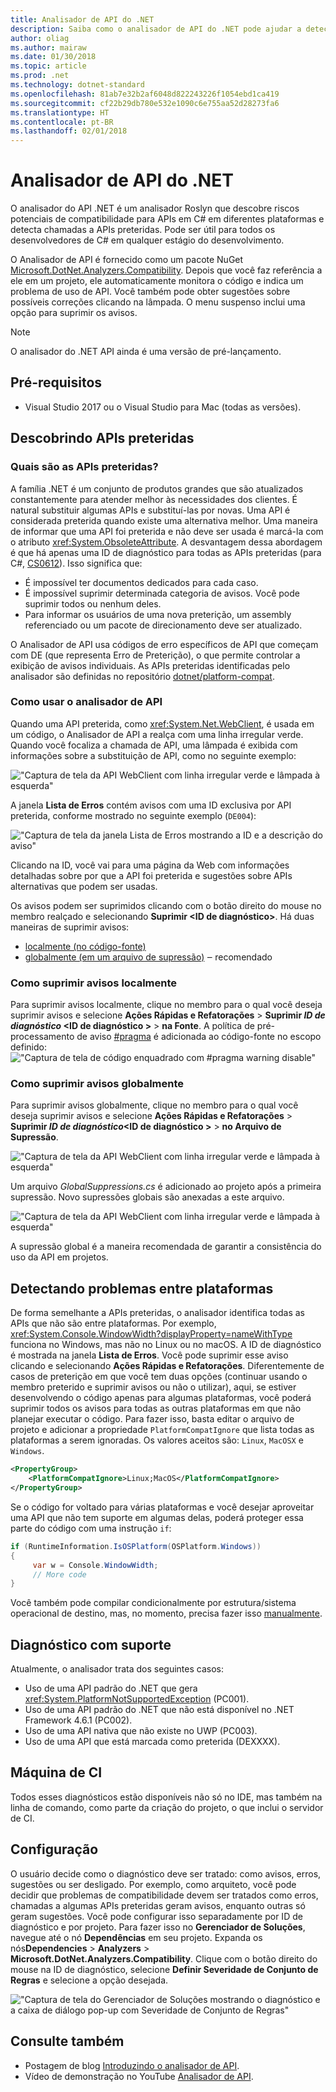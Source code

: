 ```yaml
---
title: Analisador de API do .NET
description: Saiba como o analisador de API do .NET pode ajudar a detectar problemas de compatibilidade de plataforma e de APIs preteridas.
author: oliag
ms.author: mairaw
ms.date: 01/30/2018
ms.topic: article
ms.prod: .net
ms.technology: dotnet-standard
ms.openlocfilehash: 81ab7e32b2af6048d822243226f1054ebd1ca419
ms.sourcegitcommit: cf22b29db780e532e1090c6e755aa52d28273fa6
ms.translationtype: HT
ms.contentlocale: pt-BR
ms.lasthandoff: 02/01/2018
---
```

# <a name="net-api-analyzer"></a>Analisador de API do .NET

O analisador do API .NET é um analisador Roslyn que descobre riscos potenciais de compatibilidade para APIs em C# em diferentes plataformas e detecta chamadas a APIs preteridas. Pode ser útil para todos os desenvolvedores de C# em qualquer estágio do desenvolvimento.

O Analisador de API é fornecido como um pacote NuGet [Microsoft.DotNet.Analyzers.Compatibility](https://www.nuget.org/packages/Microsoft.DotNet.Analyzers.Compatibility/). Depois que você faz referência a ele em um projeto, ele automaticamente monitora o código e indica um problema de uso de API. Você também pode obter sugestões sobre possíveis correções clicando na lâmpada. O menu suspenso inclui uma opção para suprimir os avisos.

> [!NOTE]
> O analisador do .NET API ainda é uma versão de pré-lançamento.

## <a name="prerequisites"></a>Pré-requisitos

* Visual Studio 2017 ou o Visual Studio para Mac (todas as versões).

## <a name="discovering-deprecated-apis"></a>Descobrindo APIs preteridas

### <a name="what-are-deprecated-apis"></a>Quais são as APIs preteridas?

A família .NET é um conjunto de produtos grandes que são atualizados constantemente para atender melhor às necessidades dos clientes. É natural substituir algumas APIs e substituí-las por novas. Uma API é considerada preterida quando existe uma alternativa melhor. Uma maneira de informar que uma API foi preterida e não deve ser usada é marcá-la com o atributo <xref:System.ObsoleteAttribute>. A desvantagem dessa abordagem é que há apenas uma ID de diagnóstico para todas as APIs preteridas (para C#, [CS0612](../../csharp/misc/cs0612.md)). Isso significa que:
- É impossível ter documentos dedicados para cada caso.
- É impossível suprimir determinada categoria de avisos. Você pode suprimir todos ou nenhum deles.
- Para informar os usuários de uma nova preterição, um assembly referenciado ou um pacote de direcionamento deve ser atualizado.

O Analisador de API usa códigos de erro específicos de API que começam com DE (que representa Erro de Preterição), o que permite controlar a exibição de avisos individuais. As APIs preteridas identificadas pelo analisador são definidas no repositório [dotnet/platform-compat](https://github.com/dotnet/platform-compat).

### <a name="using-the-api-analyzer"></a>Como usar o analisador de API

Quando uma API preterida, como <xref:System.Net.WebClient>, é usada em um código, o Analisador de API a realça com uma linha irregular verde. Quando você focaliza a chamada de API, uma lâmpada é exibida com informações sobre a substituição de API, como no seguinte exemplo:

!["Captura de tela da API WebClient com linha irregular verde e lâmpada à esquerda"](media/api-analyzer/green-squiggle.jpg)

A janela **Lista de Erros** contém avisos com uma ID exclusiva por API preterida, conforme mostrado no seguinte exemplo (`DE004`): 

!["Captura de tela da janela Lista de Erros mostrando a ID e a descrição do aviso"](media/api-analyzer/warnings.jpg)

Clicando na ID, você vai para uma página da Web com informações detalhadas sobre por que a API foi preterida e sugestões sobre APIs alternativas que podem ser usadas.

Os avisos podem ser suprimidos clicando com o botão direito do mouse no membro realçado e selecionando **Suprimir \<ID de diagnóstico>**. Há duas maneiras de suprimir avisos: 

* [localmente (no código-fonte)](#suppressing-warnings-locally)
* [globalmente (em um arquivo de supressão)](#suppressing-warnings-globally) ‒ recomendado

### <a name="suppressing-warnings-locally"></a>Como suprimir avisos localmente

Para suprimir avisos localmente, clique no membro para o qual você deseja suprimir avisos e selecione **Ações Rápidas e Refatorações** > **Suprimir *ID de diagnóstico* \<ID de diagnóstico >** > **na Fonte**. A política de pré-processamento de aviso [#pragma](../../csharp/language-reference/preprocessor-directives/preprocessor-pragma-warning.md) é adicionada ao código-fonte no escopo definido: !["Captura de tela de código enquadrado com #pragma warning disable"](media/api-analyzer/suppress-in-source.jpg)

### <a name="suppressing-warnings-globally"></a>Como suprimir avisos globalmente

Para suprimir avisos globalmente, clique no membro para o qual você deseja suprimir avisos e selecione **Ações Rápidas e Refatorações** > **Suprimir *ID de diagnóstico*\<ID de diagnóstico >** > **no Arquivo de Supressão**.

!["Captura de tela da API WebClient com linha irregular verde e lâmpada à esquerda"](media/api-analyzer/suppress-in-sup-file.jpg)

Um arquivo *GlobalSuppressions.cs* é adicionado ao projeto após a primeira supressão. Novo supressões globais são anexadas a este arquivo.

!["Captura de tela da API WebClient com linha irregular verde e lâmpada à esquerda"](media/api-analyzer/suppression-file.jpg)

A supressão global é a maneira recomendada de garantir a consistência do uso da API em projetos.

## <a name="discovering-cross-platform-issues"></a>Detectando problemas entre plataformas

De forma semelhante a APIs preteridas, o analisador identifica todas as APIs que não são entre plataformas. Por exemplo, <xref:System.Console.WindowWidth?displayProperty=nameWithType> funciona no Windows, mas não no Linux ou no macOS. A ID de diagnóstico é mostrada na janela **Lista de Erros**. Você pode suprimir esse aviso clicando e selecionando **Ações Rápidas e Refatorações**. Diferentemente de casos de preterição em que você tem duas opções (continuar usando o membro preterido e suprimir avisos ou não o utilizar), aqui, se estiver desenvolvendo o código apenas para algumas plataformas, você poderá suprimir todos os avisos para todas as outras plataformas em que não planejar executar o código. Para fazer isso, basta editar o arquivo de projeto e adicionar a propriedade `PlatformCompatIgnore` que lista todas as plataformas a serem ignoradas. Os valores aceitos são: `Linux`, `MacOSX` e `Windows`.

```xml
<PropertyGroup>
    <PlatformCompatIgnore>Linux;MacOS</PlatformCompatIgnore>
</PropertyGroup>
```

Se o código for voltado para várias plataformas e você desejar aproveitar uma API que não tem suporte em algumas delas, poderá proteger essa parte do código com uma instrução `if`:

```csharp
if (RuntimeInformation.IsOSPlatform(OSPlatform.Windows))
{
     var w = Console.WindowWidth;
     // More code
}
```

Você também pode compilar condicionalmente por estrutura/sistema operacional de destino, mas, no momento, precisa fazer isso [manualmente](../frameworks.md#how-to-specify-target-frameworks).

## <a name="supported-diagnostics"></a>Diagnóstico com suporte

Atualmente, o analisador trata dos seguintes casos:

* Uso de uma API padrão do .NET que gera <xref:System.PlatformNotSupportedException> (PC001).
* Uso de uma API padrão do .NET que não está disponível no .NET Framework 4.6.1 (PC002).
* Uso de uma API nativa que não existe no UWP (PC003).
* Uso de uma API que está marcada como preterida (DEXXXX).

## <a name="ci-machine"></a>Máquina de CI

Todos esses diagnósticos estão disponíveis não só no IDE, mas também na linha de comando, como parte da criação do projeto, o que inclui o servidor de CI.

## <a name="configuration"></a>Configuração

O usuário decide como o diagnóstico deve ser tratado: como avisos, erros, sugestões ou ser desligado. Por exemplo, como arquiteto, você pode decidir que problemas de compatibilidade devem ser tratados como erros, chamadas a algumas APIs preteridas geram avisos, enquanto outras só geram sugestões. Você pode configurar isso separadamente por ID de diagnóstico e por projeto. Para fazer isso no **Gerenciador de Soluções**, navegue até o nó **Dependências** em seu projeto. Expanda os nós**Dependencies** > **Analyzers** > **Microsoft.DotNet.Analyzers.Compatibility**. Clique com o botão direito do mouse na ID de diagnóstico, selecione **Definir Severidade de Conjunto de Regras** e selecione a opção desejada.

!["Captura de tela do Gerenciador de Soluções mostrando o diagnóstico e a caixa de diálogo pop-up com Severidade de Conjunto de Regras"](media/api-analyzer/disable-notifications.jpg)

## <a name="see-also"></a>Consulte também

* Postagem de blog [Introduzindo o analisador de API](https://blogs.msdn.microsoft.com/dotnet/2017/10/31/introducing-api-analyzer/).
* Vídeo de demonstração no YouTube [Analisador de API](https://youtu.be/eeBEahYXGd0).
